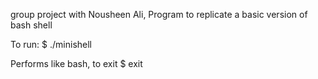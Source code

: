 group project with Nousheen Ali, 
Program to replicate a basic version of bash shell

To run:
$ ./minishell

Performs like bash, to exit
$ exit
